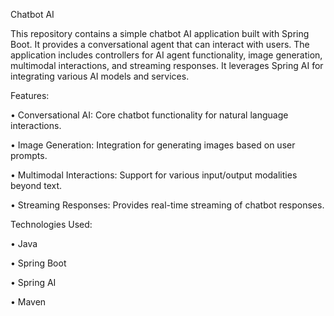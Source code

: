 Chatbot AI

This repository contains a simple chatbot AI application built with Spring Boot. It provides a conversational agent that can interact with users. The application includes controllers for AI agent functionality, image generation, multimodal interactions, and streaming responses. It leverages Spring AI for integrating various AI models and services.

Features:

•
Conversational AI: Core chatbot functionality for natural language interactions.

•
Image Generation: Integration for generating images based on user prompts.

•
Multimodal Interactions: Support for various input/output modalities beyond text.

•
Streaming Responses: Provides real-time streaming of chatbot responses.

Technologies Used:

•
Java

•
Spring Boot

•
Spring AI

•
Maven

